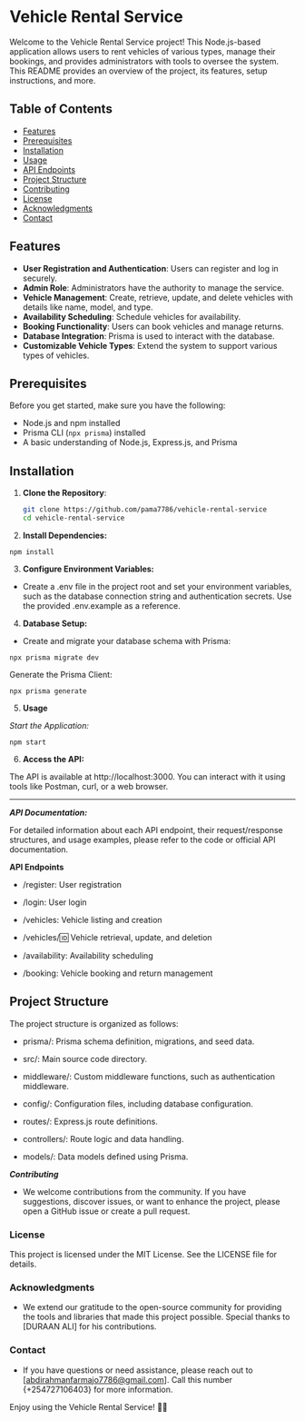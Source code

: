 # Vehicle Rental Service

Welcome to the Vehicle Rental Service project! This Node.js-based application allows users to rent vehicles of various types, manage their bookings, and provides administrators with tools to oversee the system. This README provides an overview of the project, its features, setup instructions, and more.

## Table of Contents

- [Features](#features)
- [Prerequisites](#prerequisites)
- [Installation](#installation)
- [Usage](#usage)
- [API Endpoints](#api-endpoints)
- [Project Structure](#project-structure)
- [Contributing](#contributing)
- [License](#license)
- [Acknowledgments](#acknowledgments)
- [Contact](#contact)

## Features

- **User Registration and Authentication**: Users can register and log in securely.
- **Admin Role**: Administrators have the authority to manage the service.
- **Vehicle Management**: Create, retrieve, update, and delete vehicles with details like name, model, and type.
- **Availability Scheduling**: Schedule vehicles for availability.
- **Booking Functionality**: Users can book vehicles and manage returns.
- **Database Integration**: Prisma is used to interact with the database.
- **Customizable Vehicle Types**: Extend the system to support various types of vehicles.

## Prerequisites

Before you get started, make sure you have the following:

- Node.js and npm installed
- Prisma CLI (`npx prisma`) installed
- A basic understanding of Node.js, Express.js, and Prisma

## Installation

1. **Clone the Repository**:

   ```bash
   git clone https://github.com/pama7786/vehicle-rental-service
   cd vehicle-rental-service

2. **Install Dependencies:**

```
npm install
```

3. **Configure Environment Variables:**

- Create a .env file in the project root and set your environment variables, such as the database connection string and authentication secrets. Use the provided .env.example as a reference.

4. **Database Setup:**

- Create and migrate your database schema with Prisma:

```
npx prisma migrate dev
```
Generate the Prisma Client:

```
npx prisma generate
```
5. **Usage**

*Start the Application:*

```
npm start
```
6. **Access the API:**

The API is available at http://localhost:3000. You can interact with it using tools like Postman, curl, or a web browser.
***
***API Documentation:***

For detailed information about each API endpoint, their request/response structures, and usage examples, please refer to the code or official API documentation.


**API Endpoints**

- /register: User registration

- /login: User login

- /vehicles: Vehicle listing and creation

- /vehicles/:id: Vehicle retrieval, update, and deletion

- /availability: Availability scheduling

- /booking: Vehicle booking and return management


## Project Structure
The project structure is organized as follows:

- prisma/: Prisma schema definition, migrations, and seed data.

- src/: Main source code directory.

- middleware/: Custom middleware functions, such as authentication middleware.

- config/: Configuration files, including database configuration.

- routes/: Express.js route definitions.

- controllers/: Route logic and data handling.

- models/: Data models defined using Prisma.

***Contributing***

- We welcome contributions from the community. If you have suggestions, discover issues, or want to enhance the project, please open a GitHub issue or create a pull request.

### License

This project is licensed under the MIT License. See the LICENSE file for details.

### Acknowledgments
- We extend our gratitude to the open-source community for providing the tools and libraries that made this project possible. Special thanks to [DURAAN ALI] for his contributions.

### Contact

- If you have questions or need assistance, please reach out to [abdirahmanfarmajo7786@gmail.com]. Call this number {+254727106403} for more information.

Enjoy using the Vehicle Rental Service! 🚗🏁